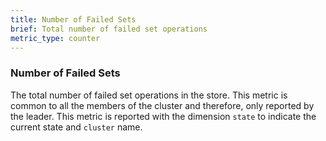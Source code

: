 ```yaml
---
title: Number of Failed Sets
brief: Total number of failed set operations
metric_type: counter
---
```

### Number of Failed Sets
The total number of failed set operations in the store. This metric is common to all the members of the cluster and therefore, only reported by the leader. This metric is reported with the dimension `state` to indicate the current state and `cluster` name.
